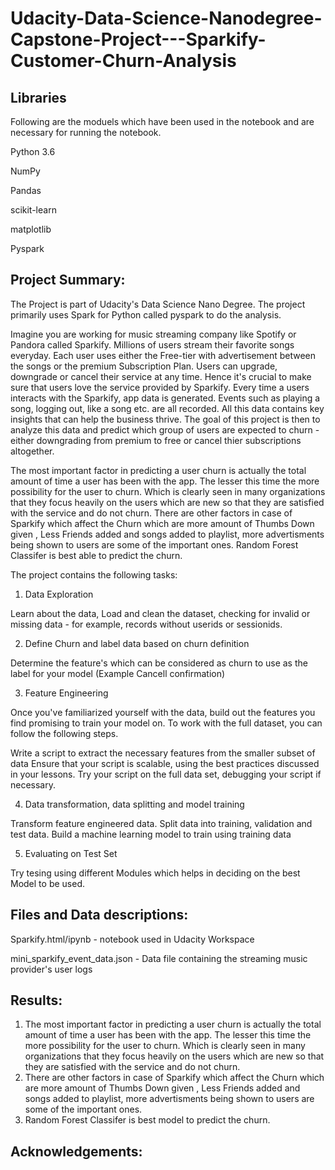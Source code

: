 # Udacity-Data-Science-Nanodegree-Capstone-Project---Sparkify-Customer-Churn-Analysis

## Libraries

Following are the moduels which have been used in the notebook and are necessary for running the notebook.

Python 3.6

NumPy

Pandas

scikit-learn

matplotlib

Pyspark


## Project Summary:
The Project is part of Udacity's Data Science Nano Degree. The project primarily uses Spark for Python called pyspark to do the analysis.

Imagine you are working for music streaming company like Spotify or Pandora called Sparkify. Millions of users stream their favorite songs everyday. Each user uses either the Free-tier with advertisement between the songs or the premium Subscription Plan. Users can upgrade, downgrade or cancel their service at any time. Hence it's crucial to make sure that users love the service provided by Sparkify. Every time a users interacts with the Sparkify, app data is generated. Events such as playing a song, logging out, like a song etc. are all recorded. All this data contains key insights that can help the business thrive. The goal of this project is then to analyze this data and predict which group of users are expected to churn - either downgrading from premium to free or cancel thier subscriptions altogether.

The most important factor in predicting a user churn is actually the total amount of time a user has been with the app. The lesser this time the more possibility for the user to churn. Which is clearly seen in many organizations that they focus heavily on the users which are new so that they are satisfied with the service and do not churn.
There are other factors in case of Sparkify which affect the Churn which are more amount of Thumbs Down given , Less Friends added and songs added to playlist, more advertisments being shown to users are some of the important ones.
Random Forest Classifer is best able to predict the churn.


The project contains the following tasks:

1. Data Exploration

Learn about the data, Load and clean the dataset, checking for invalid or missing data - for example, records without userids or sessionids.

2. Define Churn and label data based on churn definition

Determine the feature's which can be considered as churn to use as the label for your model (Example Cancell confirmation)

3. Feature Engineering

Once you've familiarized yourself with the data, build out the features you find promising to train your model on. To work with the full dataset, you can follow the following steps.

Write a script to extract the necessary features from the smaller subset of data
Ensure that your script is scalable, using the best practices discussed in your lessons.
Try your script on the full data set, debugging your script if necessary.


4. Data transformation, data splitting and model training  

Transform feature engineered data.
Split data into training, validation and test data.
Build a machine learning model to train using training data

5. Evaluating on Test Set

Try tesing using different Modules which helps in deciding on the best Model to be used.


## Files and Data descriptions:

Sparkify.html/ipynb - notebook used in Udacity Workspace

mini_sparkify_event_data.json - Data file containing the streaming music provider's user logs


## Results:

1. The most important factor in predicting a user churn is actually the total amount of time a user has been with the app. The lesser this time the more possibility for the user to churn. Which is clearly seen in many organizations that they focus heavily on the users which are new so that they are satisfied with the service and do not churn.
2. There are other factors in case of Sparkify which affect the Churn which are more amount of Thumbs Down given , Less Friends added and songs added to playlist, more advertisments being shown to users are some of the important ones.
3. Random Forest Classifer is best model to predict the churn.

## Acknowledgements:



